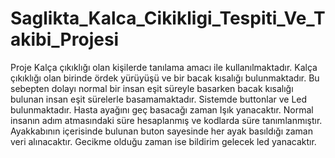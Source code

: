 # Saglikta_Kalca_Cikikligi_Tespiti_Ve_Takibi_Projesi
 
Proje Kalça çıkıklığı olan kişilerde tanılama amacı ile kullanılmaktadır. Kalça çıkıklığı olan birinde ördek yürüyüşü ve bir bacak kısalığı bulunmaktadır. Bu sebepten dolayı normal bir insan eşit süreyle basarken bacak kısalığı bulunan insan eşit sürelerle basamamaktadır. Sistemde buttonlar ve Led bulunmaktadır. Hasta ayağını geç basacağı zaman Işık yanacaktır. Normal insanın adım atmasındaki süre hesaplanmış ve kodlarda süre tanımlanmıştır. Ayakkabının içerisinde bulunan buton sayesinde her ayak basıldığı zaman veri alınacaktır. Gecikme olduğu zaman ise bildirim gelecek led yanacaktır.
